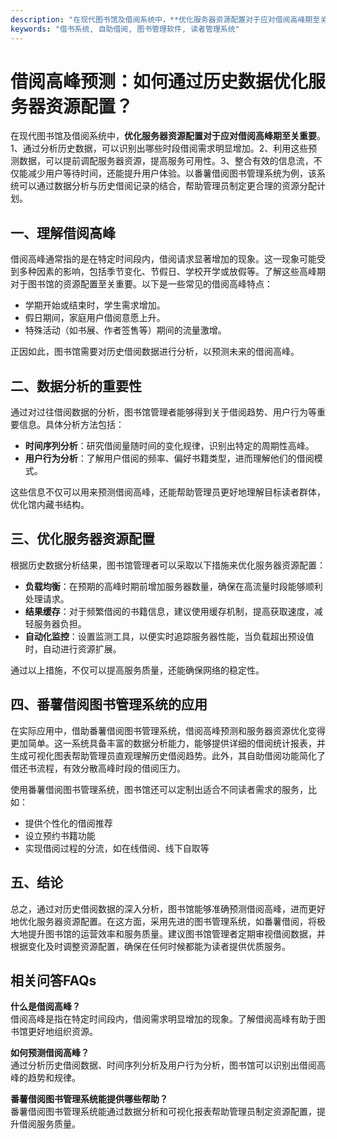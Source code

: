 ```yaml
---
description: "在现代图书馆及借阅系统中，**优化服务器资源配置对于应对借阅高峰期至关重要**。1、通过分析历史数据，可以识别出哪些时段借阅需求明显增加。2、利用这些预测数据，可以提前调配服务器资源，提高服务可用性。3、整合有效的信息流，不仅能减少用户等待时间，还能提升用户体验。以番薯借阅图书管理系统为例，该系统可以通过数据分析与历史借阅记录的结合，帮助管理员制定更合理的资源分配计划。"
keywords: "借书系统, 自助借阅, 图书管理软件, 读者管理系统"
---
```

# 借阅高峰预测：如何通过历史数据优化服务器资源配置？

在现代图书馆及借阅系统中，**优化服务器资源配置对于应对借阅高峰期至关重要**。1、通过分析历史数据，可以识别出哪些时段借阅需求明显增加。2、利用这些预测数据，可以提前调配服务器资源，提高服务可用性。3、整合有效的信息流，不仅能减少用户等待时间，还能提升用户体验。以番薯借阅图书管理系统为例，该系统可以通过数据分析与历史借阅记录的结合，帮助管理员制定更合理的资源分配计划。

## 一、理解借阅高峰

借阅高峰通常指的是在特定时间段内，借阅请求显著增加的现象。这一现象可能受到多种因素的影响，包括季节变化、节假日、学校开学或放假等。了解这些高峰期对于图书馆的资源配置至关重要。以下是一些常见的借阅高峰特点：

- 学期开始或结束时，学生需求增加。
- 假日期间，家庭用户借阅意愿上升。
- 特殊活动（如书展、作者签售等）期间的流量激增。

正因如此，图书馆需要对历史借阅数据进行分析，以预测未来的借阅高峰。

## 二、数据分析的重要性

通过对过往借阅数据的分析，图书馆管理者能够得到关于借阅趋势、用户行为等重要信息。具体分析方法包括：

- **时间序列分析**：研究借阅量随时间的变化规律，识别出特定的周期性高峰。
- **用户行为分析**：了解用户借阅的频率、偏好书籍类型，进而理解他们的借阅模式。

这些信息不仅可以用来预测借阅高峰，还能帮助管理员更好地理解目标读者群体，优化馆内藏书结构。

## 三、优化服务器资源配置

根据历史数据分析结果，图书馆管理者可以采取以下措施来优化服务器资源配置：

- **负载均衡**：在预期的高峰时期前增加服务器数量，确保在高流量时段能够顺利处理请求。
- **结果缓存**：对于频繁借阅的书籍信息，建议使用缓存机制，提高获取速度，减轻服务器负担。
- **自动化监控**：设置监测工具，以便实时追踪服务器性能，当负载超出预设值时，自动进行资源扩展。

通过以上措施，不仅可以提高服务质量，还能确保网络的稳定性。

## 四、番薯借阅图书管理系统的应用

在实际应用中，借助番薯借阅图书管理系统，借阅高峰预测和服务器资源优化变得更加简单。这一系统具备丰富的数据分析能力，能够提供详细的借阅统计报表，并生成可视化图表帮助管理员直观理解历史借阅趋势。此外，其自助借阅功能简化了借还书流程，有效分散高峰时段的借阅压力。

使用番薯借阅图书管理系统，图书馆还可以定制出适合不同读者需求的服务，比如：

- 提供个性化的借阅推荐
- 设立预约书籍功能
- 实现借阅过程的分流，如在线借阅、线下自取等

## 五、结论

总之，通过对历史借阅数据的深入分析，图书馆能够准确预测借阅高峰，进而更好地优化服务器资源配置。在这方面，采用先进的图书管理系统，如番薯借阅，将极大地提升图书馆的运营效率和服务质量。建议图书馆管理者定期审视借阅数据，并根据变化及时调整资源配置，确保在任何时候都能为读者提供优质服务。

## 相关问答FAQs

**什么是借阅高峰？**  
借阅高峰是指在特定时间段内，借阅需求明显增加的现象。了解借阅高峰有助于图书馆更好地组织资源。

**如何预测借阅高峰？**  
通过分析历史借阅数据、时间序列分析及用户行为分析，图书馆可以识别出借阅高峰的趋势和规律。

**番薯借阅图书管理系统能提供哪些帮助？**  
番薯借阅图书管理系统能通过数据分析和可视化报表帮助管理员制定资源配置，提升借阅服务质量。
